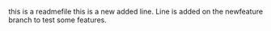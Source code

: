 this is a readmefile
this is a new added line.
Line is added on the newfeature branch to test some features.